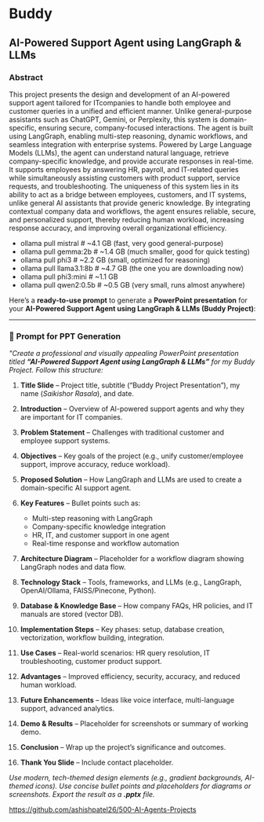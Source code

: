 # Buddy
 
## AI-Powered Support Agent using LangGraph & LLMs
### Abstract
This project presents the design and development of an AI-powered support agent tailored for ITcompanies to handle both employee and customer queries in a unified and efficient manner. Unlike general-purpose assistants such as ChatGPT, Gemini, or Perplexity, this system is domain-specific, ensuring secure, company-focused interactions. The agent is built using LangGraph, enabling multi-step reasoning, dynamic workflows, and seamless integration with enterprise systems. Powered by Large Language Models (LLMs), the agent can understand natural language, retrieve company-specific knowledge, and provide accurate responses in real-time. It supports employees by answering HR, payroll, and IT-related queries while simultaneously assisting customers with product support, service requests, and troubleshooting. The uniqueness of this system lies in its ability to act as a bridge between employees, customers, and IT systems, unlike general AI assistants that provide generic knowledge. By integrating contextual company data and workflows, the agent ensures reliable, secure, and personalized support, thereby reducing human workload, increasing response accuracy, and improving overall organizational efficiency.

- ollama pull mistral     # ~4.1 GB (fast, very good general-purpose)
- ollama pull gemma:2b    # ~1.4 GB (much smaller, good for quick testing)
- ollama pull phi3        # ~2.2 GB (small, optimized for reasoning)
- ollama pull llama3.1:8b # ~4.7 GB (the one you are downloading now)
- ollama pull phi3:mini   # ~1.1 GB
- ollama pull qwen2:0.5b  # ~0.5 GB (very small, runs almost anywhere)


Here’s a **ready-to-use prompt** to generate a **PowerPoint presentation** for your **AI-Powered Support Agent using LangGraph & LLMs (Buddy Project)**:

---

### 📌 **Prompt for PPT Generation**

*"Create a professional and visually appealing PowerPoint presentation titled **“AI-Powered Support Agent using LangGraph & LLMs”** for my Buddy Project. Follow this structure:*

1. **Title Slide** – Project title, subtitle (“Buddy Project Presentation”), my name (*Saikishor Rasala*), and date.
2. **Introduction** – Overview of AI-powered support agents and why they are important for IT companies.
3. **Problem Statement** – Challenges with traditional customer and employee support systems.
4. **Objectives** – Key goals of the project (e.g., unify customer/employee support, improve accuracy, reduce workload).
5. **Proposed Solution** – How LangGraph and LLMs are used to create a domain-specific AI support agent.
6. **Key Features** – Bullet points such as:

   * Multi-step reasoning with LangGraph
   * Company-specific knowledge integration
   * HR, IT, and customer support in one agent
   * Real-time response and workflow automation
7. **Architecture Diagram** – Placeholder for a workflow diagram showing LangGraph nodes and data flow.
8. **Technology Stack** – Tools, frameworks, and LLMs (e.g., LangGraph, OpenAI/Ollama, FAISS/Pinecone, Python).
9. **Database & Knowledge Base** – How company FAQs, HR policies, and IT manuals are stored (vector DB).
10. **Implementation Steps** – Key phases: setup, database creation, vectorization, workflow building, integration.
11. **Use Cases** – Real-world scenarios: HR query resolution, IT troubleshooting, customer product support.
12. **Advantages** – Improved efficiency, security, accuracy, and reduced human workload.
13. **Future Enhancements** – Ideas like voice interface, multi-language support, advanced analytics.
14. **Demo & Results** – Placeholder for screenshots or summary of working demo.
15. **Conclusion** – Wrap up the project’s significance and outcomes.
16. **Thank You Slide** – Include contact placeholder.

*Use modern, tech-themed design elements (e.g., gradient backgrounds, AI-themed icons). Use concise bullet points and placeholders for diagrams or screenshots. Export the result as a **.pptx** file.*


https://github.com/ashishpatel26/500-AI-Agents-Projects
